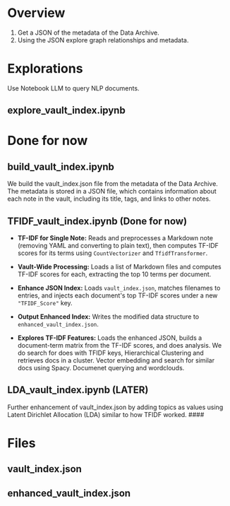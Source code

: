 # Overview

1) Get a JSON of the metadata of the Data Archive.
2) Using the JSON explore graph relationships and metadata.

# Explorations

Use Notebook LLM to query NLP documents.

## explore_vault_index.ipynb


# Done for now

## build_vault_index.ipynb
We build the vault_index.json file from the metadata of the Data Archive. The metadata is stored in a JSON file, which contains information about each note in the vault, including its title, tags, and links to other notes.

## TFIDF_vault_index.ipynb (Done for now)

- **TF-IDF for Single Note:** Reads and preprocesses a Markdown note (removing YAML and converting to plain text), then computes TF-IDF scores for its terms using `CountVectorizer` and `TfidfTransformer`.

- **Vault-Wide Processing:** Loads a list of Markdown files and computes TF-IDF scores for each, extracting the top 10 terms per document.

- **Enhance JSON Index:** Loads `vault_index.json`, matches filenames to entries, and injects each document's top TF-IDF scores under a new `"TFIDF_Score"` key.

- **Output Enhanced Index:** Writes the modified data structure to `enhanced_vault_index.json`.

- **Explores TF-IDF Features:** Loads the enhanced JSON, builds a document-term matrix from the TF-IDF scores, and does analysis. We do search for does with  TFIDF keys, Hierarchical Clustering
and retrieves docs in a cluster. Vector embedding and search for similar docs using Spacy. Documenet querying and wordclouds.

## LDA_vault_index.ipynb (LATER)
Further enhancement of vault_index.json by adding topics as values using Latent Dirichlet Allocation (LDA) similar to how TFIDF worked. #### 

# Files

## vault_index.json

## enhanced_vault_index.json


